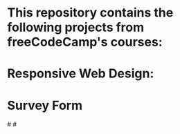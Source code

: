 # This repository contains the following projects from freeCodeCamp's courses:
# <ul>
# Responsive Web Design:
# <ol>
# Survey Form
#</ol>
#</ul>
